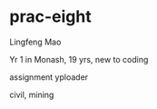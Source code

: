 # prac-eight

Lingfeng Mao

Yr 1 in Monash, 19 yrs, new to coding

assignment yploader

civil, mining